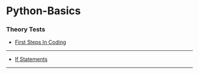 # Python-Basics

### Theory Tests

- [First Steps In Coding](https://forms.gle/4AWEhqwcWYCz6m24A)

---

- [If Statements](https://forms.gle/Bc91id6HnSLG6hvK6)

---
